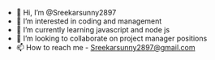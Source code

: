 - 👋 Hi, I’m @Sreekarsunny2897
- 👀 I’m interested in coding and management
- 🌱 I’m currently learning javascript and node js
- 💞️ I’m looking to collaborate on project manager positions
- 📫 How to reach me - Sreekarsunny2897@gmail.com

<!---
Sreekarsunny2897/Sreekarsunny2897 is a ✨ special ✨ repository because its `README.md` (this file) appears on your GitHub profile.
You can click the Preview link to take a look at your changes.
--->
